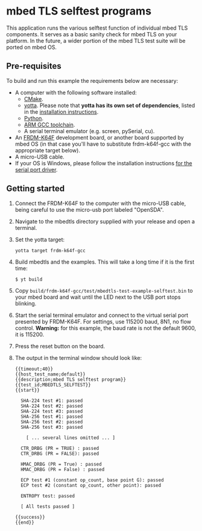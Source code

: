 # mbed TLS selftest programs

This application runs the various selftest function of individual mbed TLS components. It serves as a basic sanity check for mbed TLS on your platform. In the future, a wider portion of the mbed TLS test suite will be ported on mbed OS.

## Pre-requisites

To build and run this example the requirements below are necessary:

* A computer with the following software installed:
  * [CMake](http://www.cmake.org/download/).
  * [yotta](https://github.com/ARMmbed/yotta). Please note that **yotta has its own set of dependencies**, listed in the [installation instructions](http://armmbed.github.io/yotta/#installing-on-windows).
  * [Python](https://www.python.org/downloads/).
  * [ARM GCC toolchain](https://launchpad.net/gcc-arm-embedded).
  * A serial terminal emulator (e.g. screen, pySerial, cu).
* An [FRDM-K64F](http://developer.mbed.org/platforms/FRDM-K64F/) development board, or another board supported by mbed OS (in that case you'll have to substitute frdm-k64f-gcc with the appropriate target below).
* A micro-USB cable.
* If your OS is Windows, please follow the installation instructions [for the serial port driver](https://developer.mbed.org/handbook/Windows-serial-configuration).

## Getting started

1. Connect the FRDM-K64F to the computer with the micro-USB cable, being careful to use the micro-usb port labeled "OpenSDA".

2. Navigate to the mbedtls directory supplied with your release and open a terminal.

3. Set the yotta target:

    ```
    yotta target frdm-k64f-gcc
    ```

4. Build mbedtls and the examples. This will take a long time if it is the first time:

    ```
    $ yt build
    ```

5. Copy `build/frdm-k64f-gcc/test/mbedtls-test-example-selftest.bin` to your mbed board and wait until the LED next to the USB port stops blinking.

6. Start the serial terminal emulator and connect to the virtual serial port presented by FRDM-K64F. For settings, use 115200 baud, 8N1, no flow control. **Warning:** for this example, the baud rate is not the default 9600, it is 115200.

7. Press the reset button on the board.

8. The output in the terminal window should look like:

    ```
    {{timeout;40}}
    {{host_test_name;default}}
    {{description;mbed TLS selftest program}}
    {{test_id;MBEDTLS_SELFTEST}}
    {{start}}

      SHA-224 test #1: passed
      SHA-224 test #2: passed
      SHA-224 test #3: passed
      SHA-256 test #1: passed
      SHA-256 test #2: passed
      SHA-256 test #3: passed

        [ ... several lines omitted ... ]

      CTR_DRBG (PR = TRUE) : passed
      CTR_DRBG (PR = FALSE): passed

      HMAC_DRBG (PR = True) : passed
      HMAC_DRBG (PR = False) : passed

      ECP test #1 (constant op_count, base point G): passed
      ECP test #2 (constant op_count, other point): passed

      ENTROPY test: passed

      [ All tests passed ]

    {{success}}
    {{end}}
    ```
